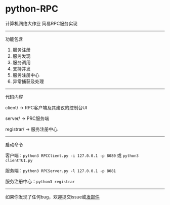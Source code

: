 # python-RPC
计算机网络大作业
简易RPC服务实现

---

功能包含
1. 服务注册
2. 服务发现
3. 服务调用
4. 支持并发
5. 服务注册中心
6. 异常捕获及处理

---

代码内容

client/ -> RPC客户端及其建议的控制台UI

server/ -> PRC服务端

registrar/ -> 服务注册中心

---

启动命令

客户端：`python3 RPCClient.py -i 127.0.0.1 -p 8080` 或 `python3 clientTUI.py`

服务端：`python3 RPCServer.py -l 127.0.0.1 -p 8081`

服务注册中心：`python3 registrar`

---

如果你发现了任何bug，欢迎提交issue或[发邮件](mailto:dreaminglri@outlook.com)

